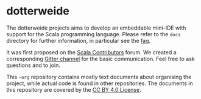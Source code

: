 # dotterweide

The dotterweide projects aims to develop an embeddable mini-IDE with support for the Scala programming language. Please refer to the
`docs` directory for further information, in particular see the [faq](docs/faq.md).

It was first proposed on the [Scala Contributors](https://contributors.scala-lang.org/t/who-would-help-creating-an-embeddable-mini-ide/)
forum. We created a corresponding [Gitter channel](https://gitter.im/dotterweide/dotterweide-org) for the basic communication. Feel free
to ask questions and to join.

This `-org` repository contains mostly text documents about organising the project, while actual code is found in other repositories.
The documents in this repository are covered by the [CC BY 4.0 License](LICENSE).
